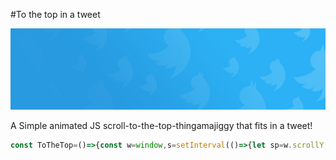 #To the top in a tweet

![Birds!](img.jpg)

A Simple animated JS scroll-to-the-top-thingamajiggy that fits in a tweet!

```javascript
const ToTheTop=()=>{const w=window,s=setInterval(()=>{let sp=w.scrollY;if(w.scrollY>0)sp-=15,w.scrollTo(0,sp);else clearInterval(s)})}
```
